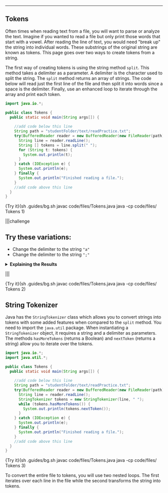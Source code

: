 ----------

## Tokens

Often times when reading text from a file, you will want to parse or analyze the text. Imagine if you wanted to read a file but only print those words that start with a vowel. After reading the line of text, you would need "break up" the string into individual words. These substrings of the original string are known as tokens. This page goes over two ways to create tokens from a string.

The first way of creating tokens is using the string method `split`. This method takes a delimiter as a parameter. A delimiter is the character used to split the string. The `split` method returns an array of strings. The code below will read just the first line of the file and then split it into words since a space is the delimiter. Finally, use an enhanced loop to iterate through the array and print each token.

```java
import java.io.*;

public class Tokens {
  public static void main(String args[]) {
    
    //add code below this line
    String path = "studentFolder/text/readPractice.txt";
    try(BufferedReader reader = new BufferedReader(new FileReader(path))) {
      String line = reader.readLine();
      String [] tokens = line.split(" ");
      for (String t: tokens) {
        System.out.println(t);
      }
    } catch (IOException e) {
      System.out.println(e);
    } finally {
      System.out.println("Finished reading a file.");
    }
    //add code above this line 
  }
}
```

{Try it}(sh .guides/bg.sh javac code/files/Tokens.java java -cp code/files/ Tokens 1)

|||challenge
## Try these variations:
* Change the delimiter to the string `"a"`
* Change the delimiter to the string `";"`

<details>
  <summary><strong>Explaining the Results</strong></summary>
  Notice that when the delimiter is <code>a</code> that the letter "a" no longer appears in the tokens. When the delimiter does not appear in the line of text, then no tokens are made.
</details>

|||

{Try it}(sh .guides/bg.sh javac code/files/Tokens.java java -cp code/files/ Tokens 2)

## String Tokenizer

Java has the `StringTokenizer` class which allows you to convert strings into tokens with some added features when compared to the `split` method. You need to import the `java.util` package. When instantiating a `StringTokenizer` object, it requires a string and a delimiter as parameters. The methods `hasMoreTokens` (returns a Boolean) and `nextToken` (returns a string) allow you to iterate over the tokens.

```java
import java.io.*;
import java.util.*;

public class Tokens {
  public static void main(String args[]) {
    
    //add code below this line
    String path = "studentFolder/text/readPractice.txt";
    try(BufferedReader reader = new BufferedReader(new FileReader(path))) {
      String line = reader.readLine();
      StringTokenizer tokens = new StringTokenizer(line, " ");
      while (tokens.hasMoreTokens()) {
        System.out.println(tokens.nextToken());
      }
    } catch (IOException e) {
      System.out.println(e);
    } finally {
      System.out.println("Finished reading a file.");
    }
    //add code above this line 
  }
}
```

{Try it}(sh .guides/bg.sh javac code/files/Tokens.java java -cp code/files/ Tokens 3)

To convert the entire file to tokens, you will use two nested loops. The first iterates over each line in the file while the second transforms the string into tokens. 